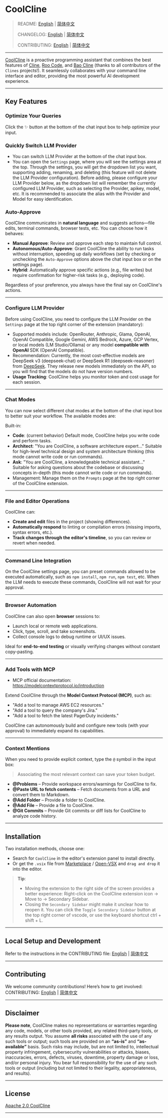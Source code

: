 # CoolCline

> README: [English](README.md) | [简体中文](https://gitee.com/coolcline/coolcline/blob/main/README_zh.md)
>
> CHANGELOG: [English](CHANGELOG.md) | [简体中文](https://gitee.com/coolcline/coolcline/blob/main/CHANGELOG_zh.md)
>
> CONTRIBUTING: [English](CONTRIBUTING.md) | [简体中文](https://gitee.com/coolcline/coolcline/blob/main/CONTRIBUTING_zh.md)

---

[CoolCline](https://gitee.com/coolcline/coolcline.git) is a proactive programming assistant that combines the best features of [Cline](https://github.com/cline/cline.git), [Roo Code](https://github.com/RooVetGit/Roo-Code.git), and [Bao Cline](https://github.com/jnorthrup/Bao-Cline.git) (thanks to all contributors of the `Clines` projects!). It seamlessly collaborates with your command line interface and editor, providing the most powerful AI development experience.

---

## Key Features

### Optimize Your Queries

Click the ✨ button at the bottom of the chat input box to help optimize your input.

### Quickly Switch LLM Provider

- You can switch LLM Provider at the bottom of the chat input box.
- You can open the `Settings` page, where you will see the settings area at the top. Through the settings, you will get the dropdown list you want, supporting adding, renaming, and deleting (this feature will not delete the LLM Provider configuration). Before adding, please configure your LLM Provider below, as the dropdown list will remember the currently configured LLM Provider, such as selecting the Provider, apikey, model, etc. It is recommended to associate the alias with the Provider and Model for easy identification.

### Auto-Approve

CoolCline communicates in **natural language** and suggests actions—file edits, terminal commands, browser tests, etc. You can choose how it behaves:

- **Manual Approve**: Review and approve each step to maintain full control.
- **Autonomous/Auto-Approve**: Grant CoolCline the ability to run tasks without interruption, speeding up daily workflows (set by checking or unchecking the `Auto-Approve` options above the chat input box or on the settings page).
- **Hybrid**: Automatically approve specific actions (e.g., file writes) but require confirmation for higher-risk tasks (e.g., deploying code).

Regardless of your preference, you always have the final say on CoolCline's actions.

---

### Configure LLM Provider

Before using CoolCline, you need to configure the LLM Provider on the `Settings` page at the top right corner of the extension (mandatory):

- Supported models include: OpenRouter, Anthropic, Glama, OpenAI, OpenAI Compatible, Google Gemini, AWS Bedrock, Azure, GCP Vertex, or local models (LM Studio/Ollama) or any model **compatible with OpenAI** SDK (OpenAI Compatible).
- Recommendation: Currently, the most cost-effective models are DeepSeek v3 (deepseek-chat) or DeepSeek R1 (deepseek-reasoner) from [DeepSeek](https://platform.deepseek.com/usage). They release new models immediately on the API, so you will find that the models do not have version numbers.
- **Usage Tracking**: CoolCline helps you monitor token and cost usage for each session.

---

### Chat Modes

You can now select different chat modes at the bottom of the chat input box to better suit your workflow. The available modes are:

Built-in:

- **Code**: (current behavior) Default mode, CoolCline helps you write code and perform tasks.
- **Architect**: "You are CoolCline, a software architecture expert..." Suitable for high-level technical design and system architecture thinking (this mode cannot write code or run commands).
- **Ask**: "You are CoolCline, a knowledgeable technical assistant..." Suitable for asking questions about the codebase or discussing concepts in-depth (this mode cannot write code or run commands).
- Management: Manage them on the `Prompts` page at the top right corner of the CoolCline extension.

---

### File and Editor Operations

CoolCline can:

- **Create and edit** files in the project (showing differences).
- **Automatically respond** to linting or compilation errors (missing imports, syntax errors, etc.).
- **Track changes through the editor's timeline**, so you can review or revert when needed.

---

### Command Line Integration

On the CoolCline settings page, you can preset commands allowed to be executed automatically, such as `npm install`, `npm run`, `npm test`, etc. When the LLM needs to execute these commands, CoolCline will not wait for your approval.

---

### Browser Automation

CoolCline can also open **browser** sessions to:

- Launch local or remote web applications.
- Click, type, scroll, and take screenshots.
- Collect console logs to debug runtime or UI/UX issues.

Ideal for **end-to-end testing** or visually verifying changes without constant copy-pasting.

---

### Add Tools with MCP

- MCP official documentation: https://modelcontextprotocol.io/introduction

Extend CoolCline through the **Model Context Protocol (MCP)**, such as:

- "Add a tool to manage AWS EC2 resources."
- "Add a tool to query the company's Jira."
- "Add a tool to fetch the latest PagerDuty incidents."

CoolCline can autonomously build and configure new tools (with your approval) to immediately expand its capabilities.

---

### Context Mentions

When you need to provide explicit context, type the `@` symbol in the input box:

> Associating the most relevant context can save your token budget.

- **@Problems** – Provide workspace errors/warnings for CoolCline to fix.
- **@Paste URL to fetch contents** – Fetch documents from a URL and convert them to Markdown.
- **@Add Folder** – Provide a folder to CoolCline.
- **@Add File** – Provide a file to CoolCline.
- **@Git Commits** – Provide Git commits or diff lists for CoolCline to analyze code history.

---

## Installation

Two installation methods, choose one:

- Search for `CoolCline` in the editor's extension panel to install directly.
- Or get the `.vsix` file from [Marketplace](https://marketplace.visualstudio.com/items?itemName=CoolCline.coolcline) / [Open-VSX](https://open-vsx.org/extension/CoolCline/coolcline) and `drag and drop` it into the editor.

> **Tip**:
>
> - Moving the extension to the right side of the screen provides a better experience: Right-click on the CoolCline extension icon -> Move to -> Secondary Sidebar.
> - Closing the `Secondary Sidebar` might make it unclear how to reopen it. You can click the `Toggle Secondary Sidebar` button at the top right corner of vscode, or use the keyboard shortcut ctrl + shift + L.

---

## Local Setup and Development

Refer to the instructions in the CONTRIBUTING file: [English](./CONTRIBUTING.md) | [简体中文](./CONTRIBUTING_zh.md)

---

## Contributing

We welcome community contributions! Here’s how to get involved:
CONTRIBUTING: [English](./CONTRIBUTING.md) | [简体中文](./CONTRIBUTING_zh.md)

---

## Disclaimer

**Please note**, CoolCline makes no representations or warranties regarding any code, models, or other tools provided, any related third-party tools, or any results output. You assume **all risks** associated with the use of any such tools or output; such tools are provided on an **“as-is”** and **“as-available”** basis. Such risks may include, but are not limited to, intellectual property infringement, cybersecurity vulnerabilities or attacks, biases, inaccuracies, errors, defects, viruses, downtime, property damage or loss, and/or personal injury. You bear full responsibility for the use of any such tools or output (including but not limited to their legality, appropriateness, and results).

---

## License

[Apache 2.0 CoolCline](./LICENSE)

---
